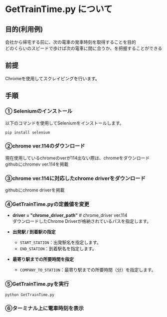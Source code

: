 # GetTrainTime.py について
## 目的(利用例)
会社から帰宅する前に、次の電車の発車時刻を取得することを目的  
どのくらいのスピードで歩けば次の電車に間に合うか、を把握することができる

## 前提
Chromeを使用してスクレイピングを行います。

## 手順

### ① Seleniumのインストール
以下のコマンドを使用してSeleniumをインストールします。

```bash
pip install selenium
```

### ②chrome ver.114のダウンロード
現在使用しているchromeのverが114出ない際は、chromeをダウンロード  
githubにchromev ver.114を掲載

### ③chrome ver.114に対応したchrome driverをダウンロード
githubにchrome driverを掲載

### ④GetTrainTime.pyの定義値を変更
- **driver = "chrome_driver_path"**  # chrome_driver ver.114  
  ダウンロードしたChrome Driverが格納されているパスを指定します。

- **出発駅 / 到着駅の指定**
  - `START_STATION`：出発駅名を指定します。
  - `END_STATION`：到着駅名を指定します。

- **最寄り駅までの所要時間を指定**
  - `COMPANY_TO_STATION`：最寄り駅までの所要時間（分）を指定します。

### ⑤GetTrainTime.pyを実行
```bash
python GetTrainTime.py
```

### ⑥ターミナル上に電車時刻を表示